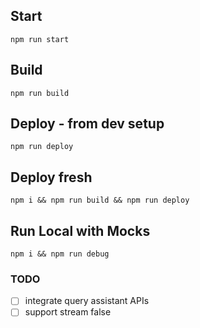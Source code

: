 ## Start
`npm run start`
## Build
`npm run build`

## Deploy - from dev setup
`npm run deploy`

## Deploy fresh
`npm i && npm run build && npm run deploy`

## Run Local with Mocks
`npm i && npm run debug`

### TODO 
- [ ]  integrate query assistant APIs 
- [ ]  support stream false
